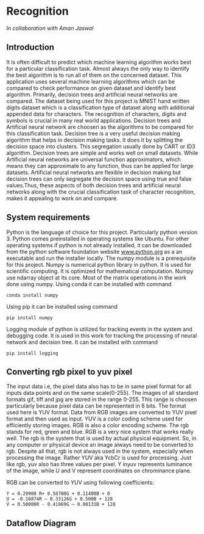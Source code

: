 # Recognition

*In collaboration with Aman Jaswal*

## Introduction

It is often difficult to predict which machine learning algorithm works best for a particular classification task. Almost always the only way to identify the best algorithm is to run all of them on the concerned dataset. This application uses several machine learning algorithms which can be compared to check performance on given dataset and identify best algorithm. Primarily, decision trees and artificial neural networks are compared. The dataset being used for this project is MNIST hand written digits dataset which is a classification type of dataset along with additional appended data for characters. The recognition of characters, digits and symbols is crucial in many real world applications. Decision trees and Artificial neural network are choosen as the algorithms to be compared for this classification task. Decision tree is a very useful decision making algorithm that helps in decision making tasks. It does it by splitting the decision space into clusters. This segregation usually done by CART or ID3 algorithm. Decision trees are simple and works well on small datasets. While Artificial neural networks are universal function approximators, which means they can approximate to any function, thus can be applied for large datasets. Artificial neural networks are flexible in decision making but decision trees can only segregate the decision space using true and false values.Thus, these aspects of both decision trees and artificial neural networks along with the crucial classification task of character recognition, makes it appealing to work on and compare.



## System requirements

Python is the language of choice for this project. Particularly python version 3. Python comes preinstalled in operating systems like Ubuntu. For other operating systems if python is not already installed, it can be downloaded from the python software foundation website www.python.org as a an executable and run the installer locally. The numpy module is a prerequisite for this project. Numpy is numerical python library in python. It is used for scientific computing. It is optimized for mathematical computation. Numpy use ndarray object at its core. Most of the matrix operations in the work done using numpy. Using conda it can be installed with command
```
conda install numpy
```
Using pip it can be installed using command
```
pip install numpy
```
Logging module of python is utilized for tracking events in the system and debugging code. It is used in this work for tracking the processing of
neural network and decision tree. It can be installed with command
```
pip install logging
```

## Converting rgb pixel to yuv pixel
The input data i.e, the pixel data also has to be in same pixel format for all inputs data points and on the same scale(0-255). The images of all standard formats gif, tiff and jpg are stored in the range 0-255. This range is choosen particularly because pixel data can be represented in 8 bits. The format used here is YUV format. Data from RGB images are converted to YUV pixel format and then used as input. YUV is a color coding scheme used for efficiently storing images. RGB is also a color encoding scheme. The rgb stands for red, green and blue. RGB is a very nice system that works really well. The rgb is the system that is used by actual physical equipment. So, in any computer or physical device an image always need to be converted to rgb. Despite all that, rgb is not always used in the system, especially when processing the image. Rather YUV aka YcbCr is used for processing. Just like rgb, yuv also has three values per pixel. Y inyuv represents luminance of the image, while U and V represent coordinates on chrominance plane.

RGB can be converted to YUV using following coefficients:
```
Y = 0.29900 R+ 0.58700G + 0.11400B + 0
U = -0.16874R – 0.33126G + 0.500B + 128
V = 0.50000R - 0.41869G – 0.08131B + 128
```

## Dataflow Diagram



